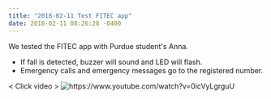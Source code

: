 ```yaml
---
title: "2018-02-11 Test FITEC app"
date: 2018-02-11 08:26:28 -0400
---
```


We tested the FITEC app with Purdue student's Anna.

- If fall is detected, buzzer will sound and LED will flash.
- Emergency calls and emergency messages go to the registered number.

< Click video >
![https://www.youtube.com/watch?v=0icVyLgrguU ](https://www.youtube.com/watch?v=0icVyLgrguU )
